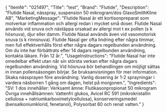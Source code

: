 {
  "ItemNr": "021497",
  "Title": "test",
  "Brand": "Flutide",
  "Description": "Flutide Nasal, nässpray, suspension 50 mikrogram/dos GlaxoSmithKline AB",
  "MarketingMessage": "Flutide Nasal är ett kortisonpreparat som motverkar inflammation och allergi redan i mycket små doser.   Flutide Nasal används vid snuva och nästäppa orsakad av allergi mot t ex pollen (s k hösnuva), djur eller damm. Flutide Nasal används även vid vasomotorisk snuva (s k rinnsnuva).   Flutide Nasal ger ofta lindring efter några timmar, men full effektverhålls först efter några dagars regelbunden användning. Om du inte har förbättrats efter 14 dagars regelbunden användning, kontakta läkare. Från 12 år.",
  "UsageInstructions": "Flutide Nasal har inte omedelbar effekt utan når sin största verkan efter några dagars regelbunden användning. Vid hösnuva bör behandlingen om möjligt sättas in innan pollensäsongen börjar. Se bruksanvisningen för mer information. Skaka nässprayen före användning. Vanlig dosering är 1-2 sprayningar i vardera näsborren 1 gång om dagen, helst på morgonen.",
  "Ingredients": "SV: 1 dos innehåller: Verksamt ämne: Flutikasonpropionat 50 mikrogram Övriga innehållsämnen: Vattenfri glukos, Avicel RC 591 (mikrokristallin cellulosa + natriumkarboximetylcellulosa), konserveringsmedel (bensalkoniumklorid, fenetanol), Polysorbat 80 och renat vatten."
}